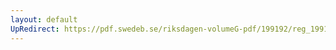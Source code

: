 ```yaml
---
layout: default
UpRedirect: https://pdf.swedeb.se/riksdagen-volumeG-pdf/199192/reg_199192/reg_199192_0496.pdf
---
```

